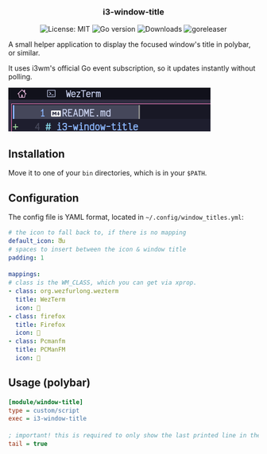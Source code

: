 <h3 align="center">
  i3-window-title
</h3>

<p align="center">
  <img alt="License: MIT" src="https://img.shields.io/github/license/nekowinston/i3-window-title">
  <img alt="Go version" src="https://img.shields.io/github/go-mod/go-version/nekowinston/i3-window-title">
  <img alt="Downloads" src="https://img.shields.io/github/downloads/nekowinston/i3-window-title/total">
  <img alt="goreleaser" src="https://github.com/nekowinston/i3-window-title/actions/workflows/release.yml/badge.svg">
</p>

A small helper application to display the focused window's title in polybar, or similar.

It uses i3wm's official Go event subscription, so it updates instantly without polling.

![Preview](assets/preview.gif)

## Installation

Move it to one of your `bin` directories, which is in your `$PATH`.

## Configuration

The config file is YAML format, located in `~/.config/window_titles.yml`:

```yaml
# the icon to fall back to, if there is no mapping
default_icon: ﬓ
# spaces to insert between the icon & window title
padding: 1

mappings:
# class is the WM_CLASS, which you can get via xprop.
- class: org.wezfurlong.wezterm
  title: WezTerm
  icon: 
- class: firefox
  title: Firefox
  icon: 
- class: Pcmanfm
  title: PCManFM
  icon: 
```

## Usage (polybar)

```ini
[module/window-title]
type = custom/script
exec = i3-window-title

; important! this is required to only show the last printed line in the bar
tail = true
```
